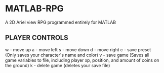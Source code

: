 # MATLAB-RPG
A 2D Ariel view RPG programmed entirely for MATLAB

PLAYER CONTROLS
-------------------------------------------------------------------------
w - move up
a - move left
s - move down
d - move right
c - save preset (Only saves your character's name and color)
v - save game (Saves all game variables to file, including player xp, position, and amount of coins on the ground)
k - delete game (deletes your save file)
